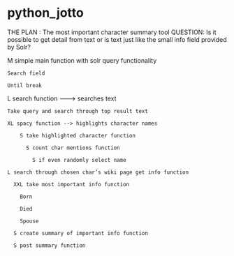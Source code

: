 # python_jotto
THE PLAN :
The most important character summary tool
QUESTION: Is it possible to get detail from text or is text just like the small info field provided by Solr?

 

M simple main function with solr query functionality 

    Search field 

    Until break 

 

L search function ---> searches text 

    Take query and search through top result text 

    XL spacy function --> highlights character names 

        S take highlighted character function 

          S count char mentions function 

            S if even randomly select name 

    L search through chosen char’s wiki page get info function  

      XXL take most important info function  

        Born 

        Died 

        Spouse 

      S create summary of important info function 

      S post summary function 
